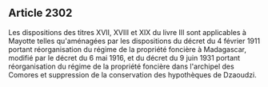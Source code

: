 Article 2302
----
Les dispositions des titres XVII, XVIII et XIX du livre III sont applicables à
Mayotte telles qu'aménagées par les dispositions du décret du 4 février 1911
portant réorganisation du régime de la propriété foncière à Madagascar, modifié
par le décret du 6 mai 1916, et du décret du 9 juin 1931 portant réorganisation
du régime de la propriété foncière dans l'archipel des Comores et suppression de
la conservation des hypothèques de Dzaoudzi.
